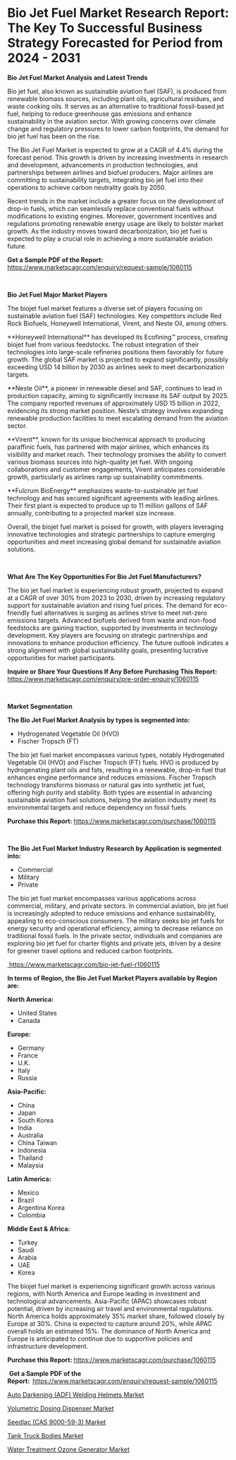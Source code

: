 <p><h1>Bio Jet Fuel Market Research Report: The Key To Successful Business Strategy Forecasted for Period from 2024 - 2031</h1></p><p><strong>Bio Jet Fuel Market Analysis and Latest Trends</strong></p>
<p><p>Bio jet fuel, also known as sustainable aviation fuel (SAF), is produced from renewable biomass sources, including plant oils, agricultural residues, and waste cooking oils. It serves as an alternative to traditional fossil-based jet fuel, helping to reduce greenhouse gas emissions and enhance sustainability in the aviation sector. With growing concerns over climate change and regulatory pressures to lower carbon footprints, the demand for bio jet fuel has been on the rise.</p><p>The Bio Jet Fuel Market is expected to grow at a CAGR of 4.4% during the forecast period. This growth is driven by increasing investments in research and development, advancements in production technologies, and partnerships between airlines and biofuel producers. Major airlines are committing to sustainability targets, integrating bio jet fuel into their operations to achieve carbon neutrality goals by 2050.</p><p>Recent trends in the market include a greater focus on the development of drop-in fuels, which can seamlessly replace conventional fuels without modifications to existing engines. Moreover, government incentives and regulations promoting renewable energy usage are likely to bolster market growth. As the industry moves toward decarbonization, bio jet fuel is expected to play a crucial role in achieving a more sustainable aviation future.</p></p>
<p><strong>Get a Sample PDF of the Report:&nbsp;</strong> <a href="https://www.marketscagr.com/enquiry/request-sample/1060115?utm_campaign=1411&utm_medium=2&utm_source=Github&utm_content=ia&utm_term=11102024&utm_id=bio-jet-fuel">https://www.marketscagr.com/enquiry/request-sample/1060115</a></p>
<p>&nbsp;</p>
<p><strong>Bio Jet Fuel Major Market Players</strong></p>
<p><p>The biojet fuel market features a diverse set of players focusing on sustainable aviation fuel (SAF) technologies. Key competitors include Red Rock Biofuels, Honeywell International, Virent, and Neste Oil, among others. </p><p>**Honeywell International** has developed its Ecofining™ process, creating biojet fuel from various feedstocks. The robust integration of their technologies into large-scale refineries positions them favorably for future growth. The global SAF market is projected to expand significantly, possibly exceeding USD 14 billion by 2030 as airlines seek to meet decarbonization targets.</p><p>**Neste Oil**, a pioneer in renewable diesel and SAF, continues to lead in production capacity, aiming to significantly increase its SAF output by 2025. The company reported revenues of approximately USD 15 billion in 2022, evidencing its strong market position. Neste’s strategy involves expanding renewable production facilities to meet escalating demand from the aviation sector.</p><p>**Virent**, known for its unique biochemical approach to producing paraffinic fuels, has partnered with major airlines, which enhances its visibility and market reach. Their technology promises the ability to convert various biomass sources into high-quality jet fuel. With ongoing collaborations and customer engagements, Virent anticipates considerable growth, particularly as airlines ramp up sustainability commitments.</p><p>**Fulcrum BioEnergy** emphasizes waste-to-sustainable jet fuel technology and has secured significant agreements with leading airlines. Their first plant is expected to produce up to 11 million gallons of SAF annually, contributing to a projected market size increase.</p><p>Overall, the biojet fuel market is poised for growth, with players leveraging innovative technologies and strategic partnerships to capture emerging opportunities and meet increasing global demand for sustainable aviation solutions.</p></p>
<p>&nbsp;</p>
<p><strong>What Are The Key Opportunities For Bio Jet Fuel Manufacturers?</strong></p>
<p><p>The bio jet fuel market is experiencing robust growth, projected to expand at a CAGR of over 30% from 2023 to 2030, driven by increasing regulatory support for sustainable aviation and rising fuel prices. The demand for eco-friendly fuel alternatives is surging as airlines strive to meet net-zero emissions targets. Advanced biofuels derived from waste and non-food feedstocks are gaining traction, supported by investments in technology development. Key players are focusing on strategic partnerships and innovations to enhance production efficiency. The future outlook indicates a strong alignment with global sustainability goals, presenting lucrative opportunities for market participants.</p></p>
<p><strong>Inquire or Share Your Questions If Any Before Purchasing This Report:</strong> <a href="https://www.marketscagr.com/enquiry/pre-order-enquiry/1060115?utm_campaign=1411&utm_medium=2&utm_source=Github&utm_content=ia&utm_term=11102024&utm_id=bio-jet-fuel">https://www.marketscagr.com/enquiry/pre-order-enquiry/1060115</a></p>
<p>&nbsp;</p>
<p><strong>Market Segmentation</strong></p>
<p><strong>The Bio Jet Fuel Market Analysis by types is segmented into:</strong></p>
<p><ul><li>Hydrogenated Vegetable Oil (HVO)</li><li>Fischer Tropsch (FT)</li></ul></p>
<p><p>The bio jet fuel market encompasses various types, notably Hydrogenated Vegetable Oil (HVO) and Fischer Tropsch (FT) fuels. HVO is produced by hydrogenating plant oils and fats, resulting in a renewable, drop-in fuel that enhances engine performance and reduces emissions. Fischer Tropsch technology transforms biomass or natural gas into synthetic jet fuel, offering high purity and stability. Both types are essential in advancing sustainable aviation fuel solutions, helping the aviation industry meet its environmental targets and reduce dependency on fossil fuels.</p></p>
<p><strong>Purchase this Report:&nbsp;</strong><a href="https://www.marketscagr.com/purchase/1060115?utm_campaign=1411&utm_medium=2&utm_source=Github&utm_content=ia&utm_term=11102024&utm_id=bio-jet-fuel">https://www.marketscagr.com/purchase/1060115</a></p>
<p>&nbsp;</p>
<p><strong>The Bio Jet Fuel Market Industry Research by Application is segmented into:</strong></p>
<p><ul><li>Commercial</li><li>Military</li><li>Private</li></ul></p>
<p><p>The bio jet fuel market encompasses various applications across commercial, military, and private sectors. In commercial aviation, bio jet fuel is increasingly adopted to reduce emissions and enhance sustainability, appealing to eco-conscious consumers. The military seeks bio jet fuels for energy security and operational efficiency, aiming to decrease reliance on traditional fossil fuels. In the private sector, individuals and companies are exploring bio jet fuel for charter flights and private jets, driven by a desire for greener travel options and reduced carbon footprints.</p></p>
<p><a href="https://www.marketscagr.com/bio-jet-fuel-r1060115?utm_campaign=1411&utm_medium=2&utm_source=Github&utm_content=ia&utm_term=11102024&utm_id=bio-jet-fuel">&nbsp;https://www.marketscagr.com/bio-jet-fuel-r1060115</a></p>
<p><strong>In terms of Region, the Bio Jet Fuel Market Players available by Region are:</strong></p>
<p>
    <p> <strong> North America: </strong>
        <ul>
            <li>United States</li>
            <li>Canada</li>
        </ul>
        </p> 
    <p> <strong> Europe: </strong>
        <ul>
            <li>Germany</li>
            <li>France</li>
            <li>U.K.</li>
            <li>Italy</li>
            <li>Russia</li>
        </ul>
        </p> 
    <p> <strong> Asia-Pacific: </strong>
        <ul>
            <li>China</li>
            <li>Japan</li>
            <li>South Korea</li>
            <li>India</li>
            <li>Australia</li>
            <li>China Taiwan</li>
            <li>Indonesia</li>
            <li>Thailand</li>
            <li>Malaysia</li>
        </ul>
        </p> 
    <p> <strong> Latin America: </strong>
        <ul>
            <li>Mexico</li>
            <li>Brazil</li>
            <li>Argentina Korea</li>
            <li>Colombia</li>
        </ul>
        </p> 
    <p> <strong> Middle East & Africa: </strong>
        <ul>
            <li>Turkey</li>
            <li>Saudi</li>
            <li>Arabia</li>
            <li>UAE</li>
            <li>Korea</li>
        </ul>
    </p>
    </p>
<p><p>The biojet fuel market is experiencing significant growth across various regions, with North America and Europe leading in investment and technological advancements. Asia-Pacific (APAC) showcases robust potential, driven by increasing air travel and environmental regulations. North America holds approximately 35% market share, followed closely by Europe at 30%. China is expected to capture around 20%, while APAC overall holds an estimated 15%. The dominance of North America and Europe is anticipated to continue due to supportive policies and infrastructure development.</p></p>
<p><strong>Purchase this Report: </strong><a href="https://www.marketscagr.com/purchase/1060115?utm_campaign=1411&utm_medium=2&utm_source=Github&utm_content=ia&utm_term=11102024&utm_id=bio-jet-fuel">https://www.marketscagr.com/purchase/1060115</a></p>
<p>&nbsp;<strong>Get a Sample PDF of the Report:&nbsp;&nbsp;</strong><a href="https://www.marketscagr.com/enquiry/request-sample/1060115?utm_campaign=1411&utm_medium=2&utm_source=Github&utm_content=ia&utm_term=11102024&utm_id=bio-jet-fuel">https://www.marketscagr.com/enquiry/request-sample/1060115</a></p>
<p><strong></strong></p>
<p><p><a href="https://www.linkedin.com/pulse/global-auto-darkening-adf-welding-helmets-market-share-growth-jvv8f?utm_campaign=1411&utm_medium=2&utm_source=Github&utm_content=ia&utm_term=11102024&utm_id=bio-jet-fuel">Auto Darkening (ADF) Welding Helmets Market</a></p><p><a href="https://issuu.com/reportprime-2/docs/volumetric-dosing-dispenser-market-_77b14037bdee06?utm_campaign=1411&utm_medium=2&utm_source=Github&utm_content=ia&utm_term=11102024&utm_id=bio-jet-fuel">Volumetric Dosing Dispenser Market</a></p><p><a href="https://www.linkedin.com/pulse/digital-transformation-seedlac-cas-9000-59-3-industry-market-zcbnc?utm_campaign=1411&utm_medium=2&utm_source=Github&utm_content=ia&utm_term=11102024&utm_id=bio-jet-fuel">Seedlac (CAS 9000-59-3) Market</a></p><p><a href="https://www.linkedin.com/pulse/opportunities-challenges-tank-truck-bodies-market-strategic-voqaf?utm_campaign=1411&utm_medium=2&utm_source=Github&utm_content=ia&utm_term=11102024&utm_id=bio-jet-fuel">Tank Truck Bodies Market</a></p><p><a href="https://issuu.com/reportprime-2/docs/water-treatment-ozone-generator-mar_e8dbfc1aee8a06?utm_campaign=1411&utm_medium=2&utm_source=Github&utm_content=ia&utm_term=11102024&utm_id=bio-jet-fuel">Water Treatment Ozone Generator Market</a></p></p>